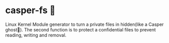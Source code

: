 # casper-fs 👻

Linux Kernel Module generator to turn a private files in hidden(like a Casper ghost👻). The second function is to protect a confidential files to prevent reading, writing and removal.
